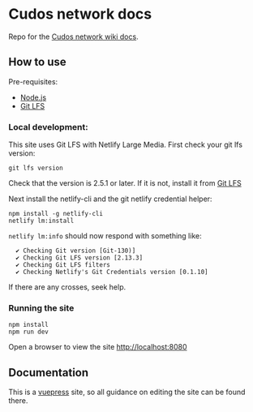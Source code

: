 # Cudos network docs

Repo for the [Cudos network wiki docs](https://cudos-network-docs.netlify.app/).

## How to use

Pre-requisites:
- [Node.js](https://www.nodejs.org/)
- [Git LFS](https://git-lfs.github.com/)

### Local development:

This site uses Git LFS with Netlify Large Media. First check your git lfs version:

```
git lfs version
```
Check that the version is 2.5.1 or later. If it is not, install it from [Git LFS](https://git-lfs.github.com/)

Next install the netlify-cli and the git netlify credential helper:
```
npm install -g netlify-cli
netlify lm:install
```

`netlify lm:info` should now respond with something like:
```
  ✔ Checking Git version [Git-130)]
  ✔ Checking Git LFS version [2.13.3]
  ✔ Checking Git LFS filters
  ✔ Checking Netlify's Git Credentials version [0.1.10]
```

If there are any crosses, seek help.

### Running the site
```
npm install
npm run dev
```

Open a browser to view the site [http://localhost:8080](http://localhost:8080)

## Documentation
This is a [vuepress](https://vuepress.vuejs.org/) site, so all guidance on editing the site can be found there.

